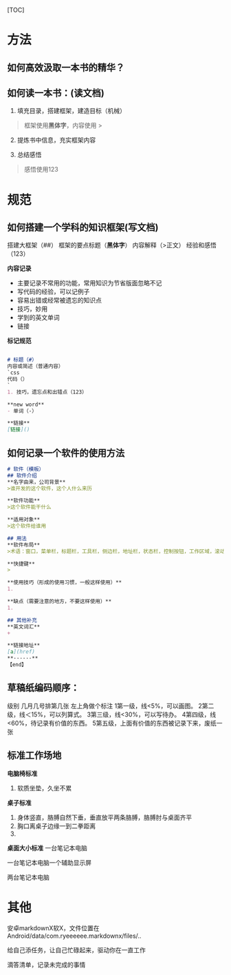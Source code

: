 [TOC]

# 方法

## 如何高效汲取一本书的精华？

## 如何读一本书：(读文档)
1. 填充目录，搭建框架，建造目标（机械）

> 框架使用**黑体字**，内容使用 >

2. 提炼书中信息，充实框架内容

3. 总结感悟

> 感悟使用123


# 规范


## 如何搭建一个学科的知识框架(写文档)
搭建大框架（##）
框架的要点标题（**黑体字**）
内容解释（>正文）
经验和感悟（123）

**内容记录**

* 主要记录不常用的功能，常用知识为节省版面忽略不记
* 写代码的经验，可以记例子
* 容易出错或经常被遗忘的知识点
* 技巧，妙用
* 学到的英文单词
* 链接

**标记规范**

```markdown

# 标题（#）
内容或简述（普通内容）
`css
代码（）
`
1. 技巧，遗忘点和出错点（123）

**new word**
- 单词（-）

**链接**
[链接]()

```

## 如何记录一个软件的使用方法
```markdown
# 软件（模板）
## 软件介绍
**名字由来，公司背景**
>谁开发的这个软件，这个人什么来历

**软件功能**
>这个软件能干什么

**适用对象**
>这个软件给谁用

## 用法
**软件布局**
>术语：窗口，菜单栏，标题栏，工具栏，侧边栏，地址栏，状态栏，控制按钮，工作区域，滚动条

**快捷键**
>

**使用技巧（形成的使用习惯，一般这样使用）**
1. 

**缺点（需要注意的地方，不要这样使用）**
1. 

## 其他补充
**英文词汇**
+ 

**链接地址**
[a](href)
**······**
【end】
```




## 草稿纸编码顺序：
级别	几月几号排第几张	左上角做个标注
1第一级，线<5%，可以画图。
2第二级，线＜15%，可以列算式。
3第三级，线<30%，可以写待办。
4第四级，线<60%，待记录有价值的东西。
5第五级，上面有价值的东西被记录下来，废纸一张


## 标准工作场地

**电脑椅标准**

1. 软质坐垫，久坐不累


**桌子标准**

1. 身体竖直，胳膊自然下垂，垂直放平两条胳膊，胳膊肘与桌面齐平
2. 胸口离桌子边缘一到二拳距离
3. 

**桌面大小标准**
一台笔记本电脑


一台笔记本电脑一个辅助显示屏


两台笔记本电脑







# 其他

安卓markdownX软X，文件位置在Android/data/com.ryeeeeee.markdownx/files/..



给自己添任务，让自己忙碌起来，驱动你在一直工作



滴答清单，记录未完成的事情